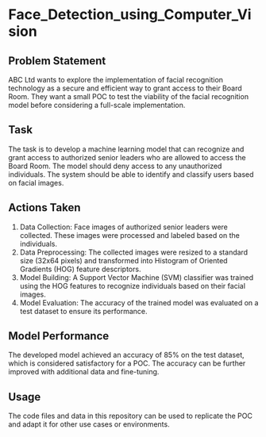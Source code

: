 # Face_Detection_using_Computer_Vision

## Problem Statement
ABC Ltd wants to explore the implementation of facial recognition technology as a secure and efficient way to grant access to their Board Room. They want a small POC to test the viability of the facial recognition model before considering a full-scale implementation.

## Task
The task is to develop a machine learning model that can recognize and grant access to authorized senior leaders who are allowed to access the Board Room. The model should deny access to any unauthorized individuals. The system should be able to identify and classify users based on facial images.

## Actions Taken
1. Data Collection: Face images of authorized senior leaders were collected. These images were processed and labeled based on the individuals.
2. Data Preprocessing: The collected images were resized to a standard size (32x64 pixels) and transformed into Histogram of Oriented Gradients (HOG) feature descriptors.
3. Model Building: A Support Vector Machine (SVM) classifier was trained using the HOG features to recognize individuals based on their facial images.
4. Model Evaluation: The accuracy of the trained model was evaluated on a test dataset to ensure its performance.

## Model Performance
The developed model achieved an accuracy of 85% on the test dataset, which is considered satisfactory for a POC. The accuracy can be further improved with additional data and fine-tuning.

## Usage
The code files and data in this repository can be used to replicate the POC and adapt it for other use cases or environments.
